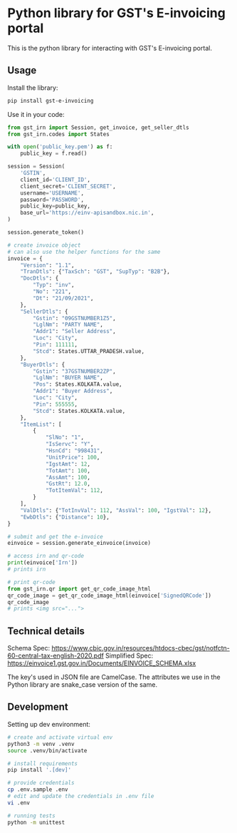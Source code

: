 # Python library for GST's E-invoicing portal

This is the python library for interacting with GST's E-invoicing portal.

## Usage

Install the library:

```bash
pip install gst-e-invoicing
```

Use it in your code:

```python
from gst_irn import Session, get_invoice, get_seller_dtls
from gst_irn.codes import States

with open('public_key.pem') as f:
    public_key = f.read()

session = Session(
    'GSTIN',
    client_id='CLIENT_ID',
    client_secret='CLIENT_SECRET',
    username='USERNAME',
    password='PASSWORD',
    public_key=public_key,
    base_url='https://einv-apisandbox.nic.in',
)

session.generate_token()

# create invoice object
# can also use the helper functions for the same
invoice = {
    "Version": "1.1",
    "TranDtls": {"TaxSch": "GST", "SupTyp": "B2B"},
    "DocDtls": {
        "Typ": "inv",
        "No": "221",
        "Dt": "21/09/2021",
    },
    "SellerDtls": {
        "Gstin": "09GSTNUMBER1Z5",
        "LglNm": "PARTY NAME",
        "Addr1": "Seller Address",
        "Loc": "City",
        "Pin": 111111,
        "Stcd": States.UTTAR_PRADESH.value,
    },
    "BuyerDtls": {
        "Gstin": "37GSTNUMBER2ZP",
        "LglNm": "BUYER NAME",
        "Pos": States.KOLKATA.value,
        "Addr1": "Buyer Address",
        "Loc": "City",
        "Pin": 555555,
        "Stcd": States.KOLKATA.value,
    },
    "ItemList": [
        {
            "SlNo": "1",
            "IsServc": "Y",
            "HsnCd": "998431",
            "UnitPrice": 100,
            "IgstAmt": 12,
            "TotAmt": 100,
            "AssAmt": 100,
            "GstRt": 12.0,
            "TotItemVal": 112,
        }
    ],
    "ValDtls": {"TotInvVal": 112, "AssVal": 100, "IgstVal": 12},
    "EwbDtls": {"Distance": 10},
}

# submit and get the e-invoice
einvoice = session.generate_einvoice(invoice)

# access irn and qr-code
print(einvoice['Irn'])
# prints irn

# print qr-code
from gst_irn.qr import get_qr_code_image_html
qr_code_image = get_qr_code_image_html(einvoice['SignedQRCode'])
qr_code_image
# prints <img src="...">
```

## Technical details

Schema Spec: https://www.cbic.gov.in/resources/htdocs-cbec/gst/notfctn-60-central-tax-english-2020.pdf
Simplified Spec: https://einvoice1.gst.gov.in/Documents/EINVOICE_SCHEMA.xlsx

The key's used in JSON file are CamelCase.  The attributes we use in the Python library are snake_case version of the same.


## Development

Setting up dev environment:

```bash
# create and activate virtual env
python3 -m venv .venv
source .venv/bin/activate

# install requirements
pip install '.[dev]'

# provide credentials
cp .env.sample .env
# edit and update the credentials in .env file
vi .env

# running tests
python -m unittest
```
